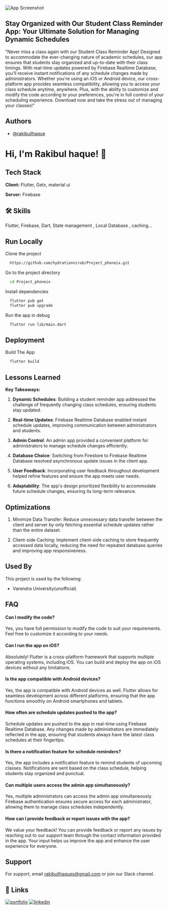 


![App Screenshot](https://github.com/hydrationnirob/Project_phoneix/assets/52385810/cf423538-39b7-44ab-95d6-a30124a55546)


## Stay Organized with Our Student Class Reminder App: Your Ultimate Solution for Managing Dynamic Schedules

"Never miss a class again with our Student Class Reminder App! Designed to accommodate the ever-changing nature of academic schedules, our app ensures that students stay organized and up-to-date with their class timings. With real-time updates powered by Firebase Realtime Database, you'll receive instant notifications of any schedule changes made by administrators. Whether you're using an iOS or Android device, our cross-platform app provides seamless compatibility, allowing you to access your class schedule anytime, anywhere. Plus, with the ability to customize and modify the code according to your preferences, you're in full control of your scheduling experience. Download now and take the stress out of managing your classes!"


## Authors

- [@rakibullhaque](https://github.com/hydrationnirob)


# Hi, I'm Rakibul haque! 👋


## Tech Stack

**Client:** Flutter, Getx, material ui

**Server:** Firebase


## 🛠 Skills
Flutter, Firebase, Dart, State management , Local Database , caching...


## Run Locally

Clone the project

```bash
  https://github.com/hydrationnirob/Project_phoneix.git
```

Go to the project directory

```bash
  cd Project_phoneix
```

Install dependencies

```bash
  flutter pub get
  flutter pub upgrade
```

Run the app in debug

```bash
  flutter run lib/main.dart
```



## Deployment

Build The App 

```bash
  flutter build
```


## Lessons Learned

**Key Takeaways:**

1. **Dynamic Schedules**: Building a student reminder app addressed the challenge of frequently changing class schedules, ensuring students stay updated.

2. **Real-time Updates**: Firebase Realtime Database enabled instant schedule updates, improving communication between administrators and students.

3. **Admin Control**: An admin app provided a convenient platform for administrators to manage schedule changes efficiently.

4. **Database Choice**: Switching from Firestore to Firebase Realtime Database resolved asynchronous update issues in the client app.

5. **User Feedback**: Incorporating user feedback throughout development helped refine features and ensure the app meets user needs.

6. **Adaptability**: The app's design prioritized flexibility to accommodate future schedule changes, ensuring its long-term relevance.


## Optimizations

1. Minimize Data Transfer: Reduce unnecessary data transfer between the client and server by only fetching essential schedule updates rather than the entire dataset.

2. Client-side Caching: Implement client-side caching to store frequently accessed data locally, reducing the need for repeated database queries and improving app responsiveness.


## Used By

This project is used by the following:

- Varendra University(unofficial)

## FAQ

#### Can I modify the code?

Yes, you have full permission to modify the code to suit your requirements. Feel free to customize it according to your needs.

#### Can I run the app on iOS?

Absolutely! Flutter is a cross-platform framework that supports multiple operating systems, including iOS. You can build and deploy the app on iOS devices without any limitations.

#### Is the app compatible with Android devices?

Yes, the app is compatible with Android devices as well. Flutter allows for seamless development across different platforms, ensuring that the app functions smoothly on Android smartphones and tablets.

#### How often are schedule updates pushed to the app?

Schedule updates are pushed to the app in real-time using Firebase Realtime Database. Any changes made by administrators are immediately reflected in the app, ensuring that students always have the latest class schedules at their fingertips.

#### Is there a notification feature for schedule reminders?

Yes, the app includes a notification feature to remind students of upcoming classes. Notifications are sent based on the class schedule, helping students stay organized and punctual.

#### Can multiple users access the admin app simultaneously?

Yes, multiple administrators can access the admin app simultaneously. Firebase authentication ensures secure access for each administrator, allowing them to manage class schedules independently.

#### How can I provide feedback or report issues with the app?

We value your feedback! You can provide feedback or report any issues by reaching out to our support team through the contact information provided in the app. Your input helps us improve the app and enhance the user experience for everyone.
## Support

For support, email rakibullhaques@gmail.com or join our Slack channel.


## 🔗 Links
[![portfolio](https://img.shields.io/badge/my_portfolio-000?style=for-the-badge&logo=ko-fi&logoColor=white)]()
[![linkedin](https://img.shields.io/badge/linkedin-0A66C2?style=for-the-badge&logo=linkedin&logoColor=white)](https://www.linkedin.com/in/rakibullhaque/)


